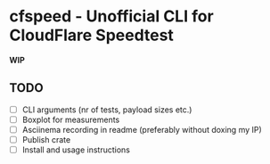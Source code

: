 # cfspeed - Unofficial CLI for CloudFlare Speedtest
**WIP**

## TODO
- [ ] CLI arguments (nr of tests, payload sizes etc.)
- [ ] Boxplot for measurements
- [ ] Asciinema recording in readme (preferably without doxing my IP)
- [ ] Publish crate
- [ ] Install and usage instructions
